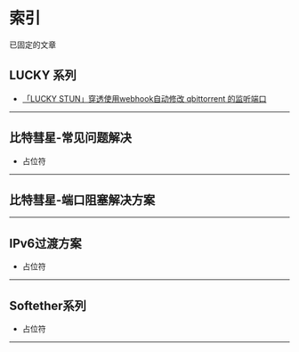 # 索引

已固定的文章  


## LUCKY 系列

* [「LUCKY STUN」穿透使用webhook自动修改 qbittorrent 的监听端口](/文章/lucky-STUN系列/stun-qb端口自动化.md)



---

## 比特彗星-常见问题解决

* 占位符

---

## 比特彗星-端口阻塞解决方案



---

## IPv6过渡方案

* 占位符

---

## Softether系列

* 占位符



</details>



---

